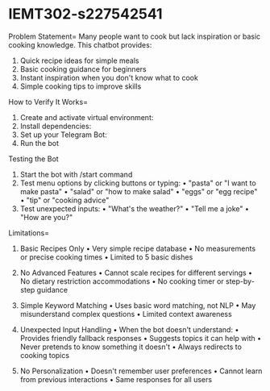 # IEMT302-s227542541
Problem Statement=
Many people want to cook but lack inspiration or basic cooking knowledge. This chatbot provides:
1. Quick recipe ideas for simple meals
2. Basic cooking guidance for beginners
3. Instant inspiration when you don't know what to cook
4. Simple cooking tips to improve skills

How to Verify It Works=
1. Create and activate virtual environment:
2. Install dependencies:
3. Set up your Telegram Bot:
4. Run the bot

Testing the Bot
1. Start the bot with /start command
2. Test menu options by clicking buttons or typing:
  •	"pasta" or "I want to make pasta"
  •	"salad" or "how to make salad"
  •	"eggs" or "egg recipe"
  •	"tip" or "cooking advice"
3. Test unexpected inputs:
  •	"What's the weather?"
  •	"Tell me a joke"
  •	"How are you?"

Limitations=
1. Basic Recipes Only
  •	Very simple recipe database
  •	No measurements or precise cooking times
  •	Limited to 5 basic dishes

2. No Advanced Features
  •	Cannot scale recipes for different servings
  •	No dietary restriction accommodations
  •	No cooking timer or step-by-step guidance

3. Simple Keyword Matching
  •	Uses basic word matching, not NLP
  •	May misunderstand complex questions
  •	Limited context awareness

4. Unexpected Input Handling
  •	When the bot doesn't understand:
  •	Provides friendly fallback responses
  •	Suggests topics it can help with
  •	Never pretends to know something it doesn't
  •	Always redirects to cooking topics

5. No Personalization
  •	Doesn't remember user preferences
  •	Cannot learn from previous interactions
  •	Same responses for all users
